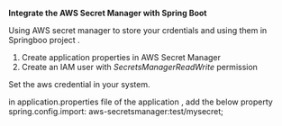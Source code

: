 **Integrate the AWS Secret Manager with Spring Boot**

Using AWS secret manager to store your crdentials and using them in Springboo project . 

1. Create application properties in AWS Secret Manager
2. Create an IAM user with _SecretsManagerReadWrite_ permission

Set the aws credential in your system.

in application.properties file of the application , add the below property 
spring.config.import: aws-secretsmanager:test/mysecret;



